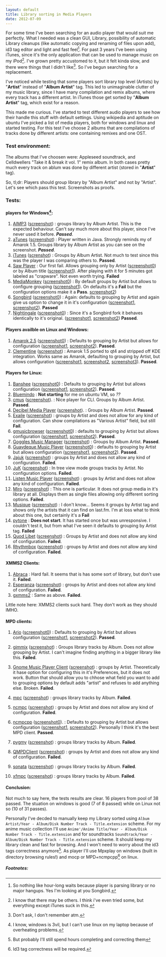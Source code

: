 ```yaml
--- 
layout: default
title: Library sorting in Media Players 
date: 2012-07-09 
---
```


For some time I've been searching for an audio player that would suit me
perfectly. What I needed was a clean GUI, Library, possibility of automatic
Library cleanups (like automatic copying and renaming of files upon add), id3
tag editor and light and fast feel[^1]. For past 3 years I've been using iTunes,
since it's the only application that can be used to manage music on my iPod[^2].
I've grown pretty accustomed to it, but it felt kinda slow, and there were
things that I didn't like[^3]. So I've begun searching for a replacement.

I've noticed while testing that some players sort library top level (Artists) 
by "**Artist**" instead of "**Album Artist**" tag. This led to unimaginable 
clutter of my music library, since I have many compilation and remix albums,
where every track has a different artist. In iTunes those get sorted by "**Album
Artist**" tag, which exist for a reason. 

This made me curious. I've started to test different audio players to see how
their handle this stuff with default settings. Using wikipedia and aptitude on 
ubuntu I've picked a list of media players, both for windows and linux and
started testing. For this test I've choose 2 albums that are compilations of
tracks done by different artists: one containing remixes and one OST.

### Test environment:

The albums that I've choosen were: Appleseed soundtrack, and Celldwellers "Take 
it & break it vol. 1" remix album. In both cases pretty much every track on 
ablum was done by different artist (stored in "**Artist**" tag).

So, tl;dr: Players should group library by "Album Artist" and not by "Artist".
Let's see which pass this test. Screenshots as proofs.

### Tests:

#### players for Windows[^4]:

1. [AIMP3][aimp_w] ([screenshot][aimp])
   : groups library by Album Artist. This is the expected behaviour. Can't say 
     much more about this player, since I've never used it before. ***Passed***.  
2. [aTunes][atunes_w] ([screenshot][atunes])
   : Player written in Java. Strongly reminds my of Amarok 1.5. Groups library 
     by Album Artist as you can see on the screenshot. ***Passed***.
3. [iTunes][itunes_w] ([screnshot][itunes])
   : Groups by Album Artist. Not much to test since this was the player I was
     comparing others to. **Passed**.  
4. [Saw Player][saw_w]
   : Our first fail. Allows grouping only by Artist ([screenshot0][saw_artist])
     or by Album title ([screenshot1][saw_album]). After playing with it for 5 
     minutes got labeled as "crapware". Not even worth trying. **Failed**
5. [MediaMonkey][mediamonkey_w] ([screenshot0][mediamonkey])
   : By default groups by Artist but allows to configure grouping 
     ([screenshot1][mediamonkey_config]). On defaults it's a **Fail** but the
     configuration options make it a **Pass**.
     [screenshot2][mediamonkey_configured]) 
6. [Songbird][songbird_w] ([screenshot0][songbird])
   : Again: defaults to grouping by Artist and again give us option to change 
     it in it's configuration ([screenshot1][songbird_config], 
     [screenshot2][songbird_configured]). **Passed**
7. [Nightingale][night_w] ([screenshot0][nightingale]) 
   : Since it's a Songbird fork it behaves identically to it's original.
     ([screenshot1][nightingale_config], [screenshot2][nightingale_configured])
     **Passed**.

#### Players availble on Linux and Windows:

1. [Amarok 2.5][amarok_w] ([screenshot0][amarok])
   : Defaults to grouping by Artist but allows for configuration 
     ([screenshot1][amarok_config], [screenshot2][amarok_configured]). 
     **Passed**.
2. [Clementine][clementine_w] ([screenshot][clementine])
   : Amarok 1.5 ported to qt4 and stripped off KDE integration. Works same as 
     Amarok, defaulting to grouping by Artist, but allows configuration 
     ([screenshot1][clementine_config1], [screenshot2][clementine_config2], 
     [screenshot3][clementine_configured]). **Passed**.

#### Players for Linux:

1. [Banshee][banshee_w] ([screenshot0][banshee])
   : Defaults to grouping by Artist but allows configuration 
     ([screenshot1][banshee_config], [screenshot2][banshee_configured]). 
     **Passed**.  
2. [Bluemindo][bluemindo_w]
   : **Not starting** for me on ubuntu VM, so *??* 
3. [cmus][cmus_2] ([screenshot][cmus]).
   : Nice player for CLI. Groups by Album Artist. **Passed**.  
4. [Decibel Media Player][decibel_w] ([screenshot][decibel]).
   : Groups by Album Artist. **Passed**.
5. [Exaile][exaile_w] ([screenshot][exaile])
   : groups by Artist and does not allow for any kind of configuration. Can show 
     compilations as "Various Artist" field, but still **Fail**.  
6. [gmusicbrowser][gmusicbrowser_w] ([screenshot0][gmusicbrowser]) 
   : defaults to grouping by Artist but allows configuration 
     ([screenshot1][gmusicbrowser_config],
      [screenshot2][gmusicbrowser_configured]). **Passed**.  
7. [Goggles Music Manager][gogglesmm_w] ([screenshot][gogglesmm])
    : Groups by Album Artist. **Passed**.  
8. [Guaydeque Music Player][guayadeque_w] ([screenshot0][guayadeque])
   : defaults to grouping by Artist but allows configuration
     ([screenshot1][guayadeque_config], [screenshot2][guayadeque_configured]).
     **Passed**.  
9. [Jajuk][jajuk_w] ([screenshot][jajuk])
   : groups by Artist and does not allow any kind of configuration. **Failed**.  
10. [JuK][juk_w] ([screenshot][juk])
    : In tree view mode groups tracks by Artist. No configuration options. 
      **Failed**.
11. [Listen Music Player][listen_2] ([screenshot][listen])
    : groups by Artist and does not allow any kind of configuration. **Failed**.  
12. [Miro][miro_2] ([screenshot][miro])
    : This one is particular. It does not group media in it's library at all. 
      Displays them as single files allowing only different sorting options. 
      **Failed**.  
13. [Musique][musique_w] ([screenshot][musique])
    : I don't  know... Seems it groups by Artist tag and shows only the artists 
      that it can find on last.fm. I'm at loss what to think about this one, but
      certainly it's a **Fail**
14. [pytone][pytone_w]
    : **Does not start**. It has started once but was unresponsive. I couldn't 
      test it, but from what I've seen it defaults to grouping by Artist tag. 
      **Failed** 
15. [Quod Libet][quod_w] ([screenshot][quodlibet])
    : Groups by Artist and does not allow any kind of configuration. **Failed**.
16. [Rhythmbox][rhythm_w] ([screenshot][rhythmbox])
    : groups by Artist and does not allow any kind of configuration. **Failed**.

#### XMMS2 Clients:

1. [Abraca][abraca_w] 
   : Hard fail. It seems that is has some sort of library, but don't use it. 
     **Failed**.
2. [Esperanza][esperanza_w] ([screenshot][esperanza])
   : groups by Artist and does not allow any kind of configuration. **Failed**.
3. [gxmms2][gxmms2_w]
   : Same as above. **Failed**.

Little note here: XMMS2 clients suck hard. They don't work as they should IMHO.

#### MPD clients:

1. [Ario][ario_w] ([screenshot0][ario])
   : Defaults to grouping by Artist but allows configuration
     ([screenshot1][ario_config], [screenshot2][ario_configured]). **Passed**.

2. [gimmix][gimmix_w] ([screenshot][gimmix])
   : Groups library tracks by Album. Does not allow grouping by Artist.
     I can't imagine finding anything in a bigger library like this. **Failed**.

3. [Gnome Music Player Client][gmpc_w] ([screenshot][gmpc])
   : groups by Artist. Theoretically it hase option for configuring this in it's
     Preferences, but it does not work. Button that should allow you to chhose
     what field you want to add to grouping options by default adds "artist" and
     refuses to add anything else. Broken. **Failed**.  

4. [mpc][mpc_w] ([screenshot][mpc])
   : groups library tracks by Album. **Failed**.  

5. [ncmpc][ncmpc_w] ([screenshot][ncmpc]) 
   : groups by Artist and does not allow any kind of configuration. **Failed**.  

6. [ncmpcpp][ncmpcpp_w] ([screenshot0][ncmpcpp]). 
   : Defaults to grouping by Artist but allows configuration 
     ([screenshot1][ncmpcpp_config], [screenshot2][ncmpcpp_configured]).
     Personally I think it's the best MPD client. **Passed**.  

7. [pygmy][pygmy_w] ([screenshot][pygmy]) 
   : groups library tracks by Album. **Failed**.  

8. [QMPDClient][qmpdc] ([screenshot][qmpdclient]) 
   : groups by Artist and does not allow any kind of configuration. **Failed**.

9. [sonata][sonata_w] ([screenshot][sonata]) 
   : groups library tracks by Album. **Failed**.  

10. [xfmpc][xfmpc_w] ([screenshot][xfmpc]) 
    : groups library tracks by Album.  **Failed**.

#### Conclusion: 

Not much to say here, the tests results are clear. 16 players from pool of 38
passed. The stuation on windows is good (7 of 8 passed) while on Linux not so
(10 of 31 passes).

Personally I've decded to manually keep my Library sorted using 
`Album Artist/Year - Album/Disk Number Track - Title.extension` scheme. 
For my anime music collection I'll use `Anime'/Anime Title/Year - Album/Disk 
Number Track - Title.extension` and for soundtracks `Soundtrack/Year - Album/Disk
Number Track - Title.extension` scheme. It should keep my library clean and fast
for browsing. And I won't need to worry about the id3 tags correctness 
anymore[^6]. As player I'll use Mpxplay on windows (built in directory browsing
rules!) and mocp or MPD+ncmpcpp[^7] on linux.

##### Footnotes:

[^1]: So nothing like hour-long waits because player is parsing library or no
      major hangups. Yes I'm looking at you Songbird.

[^2]: I know that there may be others. I think i've even tried some, but
      everything except iTunes suck in this.

[^3]: Don't ask, I don't remember atm.

[^4]: I know, windows is 3vil, but I can't use linux on my laptop because of
      overheating problems.

[^5]: Nice player for dos with ncurses-like interface. Really fast and simple.
      Naturally it doesn't have library, but I decided to manage this myself.

[^6]: But probably I'll still spend hours completing and correcting them

[^7]: Id3 tag correctness will be required.

[aimp_w]: http://aimp.ru/index.php 
[atunes_w]: http://www.atunes.org/
[itunes_w]: http://www.apple.com/itunes/ 
[saw_w]: http://sawplayer.barell.org/
[mediamonkey_w]: http://www.mediamonkey.com/ 
[songbird_w]: http://getsongbird.com/
[night_w]: http://getnightingale.com/ 
[amarok_w]: http://amarok.kde.org/
[clementine_w]: http://www.clementine-player.org/ 
[banshee_w]: http://banshee.fm/
[bluemindo_w]: http://bluemindo.codingteam.net/
[cmus_2]: http://cmus.sourceforge.net/ 
[decibel_w]: http://decibel.silent-blade.org/
[exaile_w]: http://www.exaile.org/ 
[gmusicbrowser_w]: http://gmusicbrowser.org/
[gogglesmm_w]: http://code.google.com/p/gogglesmm/
[guayadeque_w]: http://sourceforge.net/projects/guayadeque/
[jajuk_w]: http://jajuk.info/index.php/Main_Page
[juk_w]: http://www.kde.org/applications/multimedia/juk/
[listen_2]: http://www.listen-project.org/ 
[miro_2]: http://www.getmiro.com/
[musique_w]: http://flavio.tordini.org/musique
[pytone_w]: http://www.luga.de/pytone/ 
[quod_w]: http://code.google.com/p/quodlibet/
[rhythm_w]: http://projects.gnome.org/rhythmbox/ 
[abraca_w]: http://abraca.xmms.se/
[esperanza_w]: http://xmms2.org/wiki/Client:Esperanza
[gxmms2_w]: http://wejp.k.vu/projects/xmms2/gxmms2
[ario_w]: http://ario-player.sourceforge.net/ 
[gimmix_w]: http://gimmix.berlios.de/
[gmpc_w]: http://gmpclient.org/ 
[mpc_w]: http://mpd.wikia.com/wiki/Client:Mpc
[ncmpc_w]: http://mpd.wikia.com/wiki/Client:Ncmpc
[ncmpcpp_w]: http://unkart.ovh.org/ncmpcpp/ 
[pygmy_w]: http://pygmy.berlios.de/
[qmpdc]: http://bitcheese.net/wiki/QMPDClient/ 
[sonata_w]: http://sonata.berlios.de/
[xfmpc_w]: http://goodies.xfce.org/projects/applications/xfmpc

[aimp]: http://i.imgur.com/6pdtsJl.png
[amarok]: http://i.imgur.com/AMYjUph.png
[amarok_config]: http://i.imgur.com/xrVsf8b.png
[amarok_configured]: http://i.imgur.com/LJHYJW0.png
[ario]: http://i.imgur.com/sJfDuC7.png
[ario_config]: http://i.imgur.com/kRvh4Xv.png
[ario_configured]: http://i.imgur.com/kk2HMyg.png
[atunes]: http://i.imgur.com/PNj2dB5.png
[banshee]: http://i.imgur.com/KE4QQeT.png
[banshee_config]: http://i.imgur.com/jA5hP19.png
[banshee_configured]: http://i.imgur.com/9BF5qFo.png
[clementine]: http://i.imgur.com/BjnUy8W.png
[clementine_config1]: http://i.imgur.com/sboliwJ.png
[clementine_config2]: http://i.imgur.com/sAdUCBG.png
[clementine_configured]: http://i.imgur.com/pRPKyRA.png
[cmus]: http://i.imgur.com/aagcofi.png
[decibel]: http://i.imgur.com/kF00n0t.png
[esperanza]: http://i.imgur.com/Qyi92fL.png
[exaile]: http://i.imgur.com/6wIGYOo.png
[gimmix]: http://i.imgur.com/G0Vqhkp.png
[gmusicbrowser]: http://i.imgur.com/M67zgWW.png
[gmusicbrowser_config]: http://i.imgur.com/FhAA6UX.png
[gmusicbrowser_configured]: http://i.imgur.com/ZQBE629.png
[gmpc]: http://i.imgur.com/DgGZQ9W.png
[gogglesmm]: http://i.imgur.com/X5Z7qIC.png
[guayadeque]: http://i.imgur.com/huQ7ar2.png
[guayadeque_config]: http://i.imgur.com/rKimbD4.png
[guayadeque_configured]: http://i.imgur.com/rKimbD4.png
[itunes]: http://i.imgur.com/n32pAIR.png
[jajuk]: http://i.imgur.com/3bus3gF.png
[juk]: http://i.imgur.com/WqF30e5.png
[listen]: http://i.imgur.com/QuEiPzR.png
[mediamonkey]: http://i.imgur.com/u30iYvX.png
[mediamonkey_config]: http://i.imgur.com/nZyeiEO.png
[mediamonkey_configured]: http://i.imgur.com/R2JppxR.png
[miro]: http://i.imgur.com/dRgOcCI.png
[musique]: http://i.imgur.com/HYikafX.png
[mpc]: #
[ncmpc]: http://i.imgur.com/iLVVAmk.png
[ncmpcpp]: http://i.imgur.com/XECpmMa.png
[ncmpcpp_config]: http://i.imgur.com/8lJSXaU.png
[ncmpcpp_configured]: http://i.imgur.com/rSQnQJk.png
[nightingale]: http://i.imgur.com/jAqnuqW.png
[nightingale_config]: http://i.imgur.com/OcYTl3a.png
[nightingale_configured]: http://i.imgur.com/ZCiqYKP.png
[pygmy]: http://i.imgur.com/3ZcfBbI.png
[qmpdclient]: http://i.imgur.com/cbHDdTv.png
[quodlibet]: http://i.imgur.com/O5qZsVv.png
[rhythmbox]: http://i.imgur.com/FsApqDp.png
[saw_album]: http://i.imgur.com/WtE97AD.png
[saw_artist]: http://i.imgur.com/h3O4HTB.png
[sonata]: http://i.imgur.com/5VBebd3.png
[songbird]: http://i.imgur.com/YjolQuT.png
[songbird_config]: http://i.imgur.com/oKZyYWN.png
[songbird_configured]: http://i.imgur.com/ovMnaVy.png
[xfmpc]: http://i.imgur.com/l1hkr9y.png
